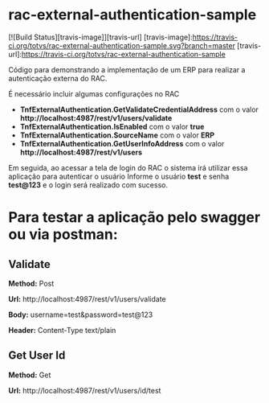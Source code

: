 # rac-external-authentication-sample
[![Build Status][travis-image]][travis-url] 
[travis-image]:https://travis-ci.org/totvs/rac-external-authentication-sample.svg?branch=master
[travis-url]:https://travis-ci.org/totvs/rac-external-authentication-sample

Código para demonstrando a implementação de um ERP para realizar a autenticação externa do RAC.

É necessário incluir algumas configurações no RAC
* **TnfExternalAuthentication.GetValidateCredentialAddress** com o valor **http://localhost:4987/rest/v1/users/validate**
* **TnfExternalAuthentication.IsEnabled** com o valor **true**
* **TnfExternalAuthentication.SourceName** com o valor **ERP**
* **TnfExternalAuthentication.GetUserInfoAddress** com o valor **http://localhost:4987/rest/v1/users**

Em seguida, ao acessar a tela de login do RAC o sistema irá utilizar essa aplicação para autenticar o usuário
Informe o usuário **test** e senha **test@123** e o login será realizado com sucesso.

Para testar a aplicação pelo swagger ou via postman:
===

Validate
---

**Method:** Post

**Url:** http://localhost:4987/rest/v1/users/validate

**Body:** username=test&password=test@123

**Header:** Content-Type text/plain

Get User Id
---

**Method:** Get

**Url:** http://localhost:4987/rest/v1/users/id/test

